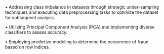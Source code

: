 • Addressing class imbalance in datasets through strategic under-sampling techniques and executing data preprocessing tasks to optimize the dataset for subsequent analysis.

• Utilizing Principal Component Analysis (PCA) and implementing diverse classifiers to assess accuracy.

• Employing predictive modeling to determine the occurrence of fraud based on row indices.

